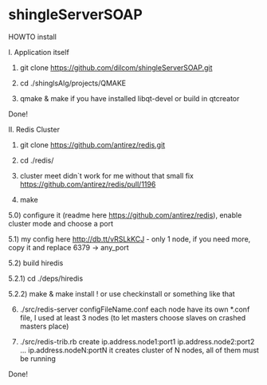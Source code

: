 shingleServerSOAP
=================

HOWTO install

I. Application itself

1) git clone https://github.com/dilcom/shingleServerSOAP.git

2) cd ./shinglsAlg/projects/QMAKE

3) qmake & make if you have installed libqt-devel
   or
   build in qtcreator
   
Done!

II. Redis Cluster

1) git clone https://github.com/antirez/redis.git

2) cd ./redis/

3) cluster meet didn`t work for me without that small fix https://github.com/antirez/redis/pull/1196

4) make

5.0) configure it (readme here https://github.com/antirez/redis), enable cluster mode and choose a port

5.1) my config here http://db.tt/vRSLkKCJ - only 1 node, if you need more, copy it and replace 6379 -> any_port

5.2) build hiredis

  5.2.1) cd ./deps/hiredis
  
  5.2.2) make & make install  ! or use checkinstall or something like that

6) ./src/redis-server configFileName.conf
    each node have its own *.conf file, I used at least 3 nodes (to let masters choose slaves on crashed masters place)

7) ./src/redis-trib.rb create ip.address.node1:port1 ip.address.node2:port2 ... ip.address.nodeN:portN 
   it creates cluster of N nodes, all of them must be running

Done!
